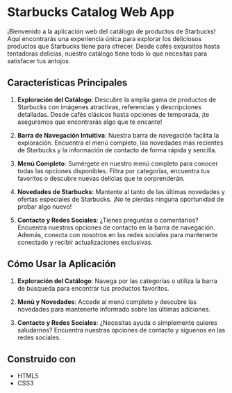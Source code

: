 # Starbucks Catalog Web App

¡Bienvenido a la aplicación web del catálogo de productos de Starbucks! Aquí encontrarás una experiencia única para explorar los deliciosos productos que Starbucks tiene para ofrecer. Desde cafés exquisitos hasta tentadoras delicias, nuestro catálogo tiene todo lo que necesitas para satisfacer tus antojos.

## Características Principales

1. **Exploración del Catálogo**: Descubre la amplia gama de productos de Starbucks con imágenes atractivas, referencias y descripciones detalladas. Desde cafés clásicos hasta opciones de temporada, ¡te aseguramos que encontrarás algo que te encante!

2. **Barra de Navegación Intuitiva**: Nuestra barra de navegación facilita la exploración. Encuentra el menú completo, las novedades más recientes de Starbucks y la información de contacto de forma rápida y sencilla.

3. **Menú Completo**: Sumérgete en nuestro menú completo para conocer todas las opciones disponibles. Filtra por categorías, encuentra tus favoritos o descubre nuevas delicias que te sorprenderán.

4. **Novedades de Starbucks**: Mantente al tanto de las últimas novedades y ofertas especiales de Starbucks. ¡No te pierdas ninguna oportunidad de probar algo nuevo!

5. **Contacto y Redes Sociales**: ¿Tienes preguntas o comentarios? Encuentra nuestras opciones de contacto en la barra de navegación. Además, conecta con nosotros en las redes sociales para mantenerte conectado y recibir actualizaciones exclusivas.

## Cómo Usar la Aplicación

1. **Exploración del Catálogo**: Navega por las categorías o utiliza la barra de búsqueda para encontrar tus productos favoritos.

2. **Menú y Novedades**: Accede al menú completo y descubre las novedades para mantenerte informado sobre las últimas adiciones.

3. **Contacto y Redes Sociales**: ¿Necesitas ayuda o simplemente quieres saludarnos? Encuentra nuestras opciones de contacto y síguenos en las redes sociales.

## Construido con

- HTML5
- CSS3



